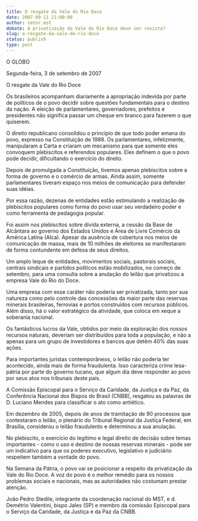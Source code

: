 ```yaml
---
title: O resgate da Vale do Rio Doce
date: 2007-09-11 21:00:00
author: setor.mst
debate: A privatização da Vale do Rio Doce deve ser revista?
slug: o-resgate-da-vale-do-rio-doce
status: publish 
type: post
---
```


O GLOBO  

Segunda-feira, 3 de setembro de 2007  

O resgate da Vale do Rio Doce  

  

Os brasileiros acompanham diariamente a apropriação indevida por parte de políticos de o povo decidir sobre questões fundamentais para o destino da nação. A eleição de parlamentares, governadores, prefeitos e presidentes não significa passar um cheque em branco para fazerem o que quiserem.   

  

O direito republicano consolidou o princípio de que todo poder emana do povo, expresso na Constituição de 1988. Os parlamentares, infelizmente, manipularam a Carta e criaram um mecanismo para que somente eles convoquem plebiscitos e referendos populares. Eles definem o que o povo pode decidir, dificultando o exercício do direito.   

  

Depois de promulgada a Constituição, tivemos apenas plebiscitos sobre a forma de governo e o comércio de armas. Ainda assim, somente parlamentares tiveram espaço nos meios de comunicação para defender suas idéias.  

  

Por essa razão, dezenas de entidades estão estimulando a realização de plebiscitos populares como forma do povo usar seu verdadeiro poder e como ferramenta de pedagogia popular.   

  

Foi assim nos plebiscitos sobre dívida externa, a cessão da Base de Alcântara ao governo dos Estados Unidos e Área de Livre Comércio da América Latina (Alca). Apesar da ausência de cobertura nos meios de comunicação de massa, mais de 10 milhões de eleitores se manifestaram de forma contundente em defesa de seus direitos.  

  

Um amplo leque de entidades, movimentos sociais, pastorais sociais, centrais sindicais e partidos políticos estão mobilizados, no começo de setembro, para uma consulta sobre a anulação do leilão que privatizou a empresa Vale do Rio do Doce.   

  

Uma empresa com esse caráter não poderia ser privatizada, tanto por sua natureza como pelo controle das concessões da maior parte das reservas minerais brasileiras, ferrovias e portos construídos com recursos públicos. Além disso, há o valor estratégico da atividade, que coloca em xeque a soberania nacional.   

  

Os fantásticos lucros da Vale, obtidos por meio da exploração dos nossos recursos naturais, deveriam ser distribuídos para toda a população, e não a apenas para um grupo de investidores e bancos que detêm 40% das suas ações.  

  

Para importantes juristas contemporâneos, o leilão não poderia ter acontecido, ainda mais de forma fraudulenta. Isso caracteriza crime lesa-pátria por parte do governo tucano, que algum dia deve responder ao povo por seus atos nos tribunais deste país.   

  

A Comissão Episcopal para o Serviço da Caridade, da Justiça e da Paz, da Conferência Nacional dos Bispos do Brasil (CNBB), resgatou as palavras de D. Luciano Mendes para classificar o ato como antiético.   

  

Em dezembro de 2005, depois de anos de tramitação de 90 processos que contestaram o leilão, o plenário do Tribunal Regional da Justiça Federal, em Brasília, considerou o leilão fraudulento e determinou a sua anulação.  

  

No plebiscito, o exercício do legitimo e legal direito de decisão sobre temas importantes - como o uso e destino de nossas reservas minerais - pode ser um indicativo para que os poderes executivo, legislativo e judiciário respeitem também a vontade do povo.  

  

Na Semana da Pátria, o povo vai se posicionar a respeito da privatização da Vale do Rio Doce. A voz do povo é o melhor remédio para os nossos problemas sociais e nacionais, mas as autoridades não costumam prestar atenção.   

  

João Pedro Stedile, integrante da coordenação nacional do MST, e d. Demétrio Valentini, bispo Jales (SP) e membro da comissão Episcopal para o Serviço da Caridade, da Justiça e da Paz da CNBB.
